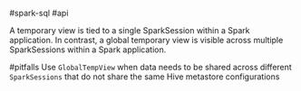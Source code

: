 #spark-sql #api 

A temporary view is tied to a single SparkSession within a Spark application. In contrast, a global temporary view is visible across multiple SparkSessions within a Spark application.

#pitfalls 
Use `GlobalTempView` when data needs to be shared across different `SparkSessions` that do not share the same Hive metastore configurations